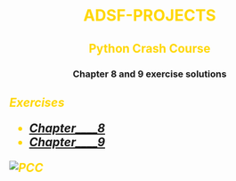 <h1 style = "color: gold" align="Center">ADSF-PROJECTS </h1>
<h2 style = "color: gold" align="Center" >Python Crash Course</h2>
<h3 align="Center" >Chapter 8 and 9 exercise solutions</h3>

<h2 style = "color: gold"> <i> Exercises

* [Chapter____8](Chap_(8)_Function/Chap_8.ipynb)
* [Chapter____9](./Chap_9.ipynb)

![PCC](https://learntocodetogether.com/wp-content/uploads/2019/11/download-8.jpeg)
